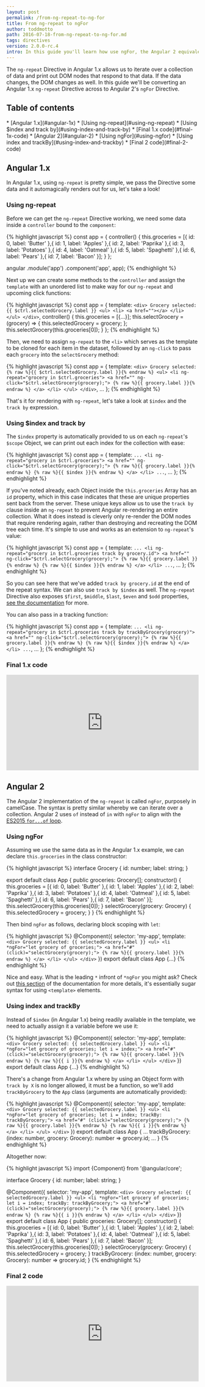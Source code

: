 ```yaml
---
layout: post
permalink: /from-ng-repeat-to-ng-for
title: From ng-repeat to ngFor
author: toddmotto
path: 2016-07-18-from-ng-repeat-to-ng-for.md
tags: directives
version: 2.0.0-rc.4
intro: In this guide you'll learn how use ngFor, the Angular 2 equivalent for ng-repeat.
---
```


The `ng-repeat` Directive in Angular 1.x allows us to iterate over a collection of data and print out DOM nodes that respond to that data. If the data changes, the DOM changes as well. In this guide we'll be converting an Angular 1.x `ng-repeat` Directive across to Angular 2's `ngFor` Directive.

## Table of contents

<div class="contents" markdown="1">
* [Angular 1.x](#angular-1x)
  * [Using ng-repeat](#using-ng-repeat)
  * [Using $index and track by](#using-index-and-track-by)
  * [Final 1.x code](#final-1x-code)
* [Angular 2](#angular-2)
  * [Using ngFor](#using-ngfor)
  * [Using index and trackBy](#using-index-and-trackby)
  * [Final 2 code](#final-2-code)
</div>

## Angular 1.x

In Angular 1.x, using `ng-repeat` is pretty simple, we pass the Directive some data and it automagically renders out for us, let's take a look!

### Using ng-repeat

Before we can get the `ng-repeat` Directive working, we need some data inside a `controller` bound to the `component`:

{% highlight javascript %}
const app = {
  controller() {
    this.groceries = [{
      id: 0, label: 'Butter'
    },{
      id: 1, label: 'Apples'
    },{
      id: 2, label: 'Paprika'
    },{
      id: 3, label: 'Potatoes'
    },{
      id: 4, label: 'Oatmeal'
    },{
      id: 5, label: 'Spaghetti'
    },{
      id: 6, label: 'Pears'
    },{
      id: 7, label: 'Bacon'
    }];
  }
};

angular
  .module('app')
  .component('app', app);
{% endhighlight %}

Next up we can create some methods to the `controller` and assign the `template` with an unordered list to make way for our `ng-repeat` and upcoming click functions:

{% highlight javascript %}
const app = {
  template: `
    <div>
      Grocery selected: {{ $ctrl.selectedGrocery.label }}
      <ul>
        <li>
          <a href=""></a>
        </li>
      </ul>
    </div>
  `,
  controller() {
    this.groceries = [{...}];
    this.selectGrocery = (grocery) => {
      this.selectedGrocery = grocery;
    };
    this.selectGrocery(this.groceries[0]);
  }
};
{% endhighlight %}

Then, we need to assign `ng-repeat` to the `<li>` which serves as the template to be cloned for each item in the dataset, followed by an `ng-click` to pass each `grocery` into the `selectGrocery` method:

{% highlight javascript %}
const app = {
  template: `
    <div>
      Grocery selected: {% raw %}{{ $ctrl.selectedGrocery.label }}{% endraw %}
      <ul>
        <li ng-repeat="grocery in $ctrl.groceries">
          <a href="" ng-click="$ctrl.selectGrocery(grocery);">
            {% raw %}{{ grocery.label }}{% endraw %}
          </a>
        </li>
      </ul>
    </div>
  `,
  ...
};
{% endhighlight %}

That's it for rendering with `ng-repeat`, let's take a look at `$index` and the `track by` expression.

### Using $index and track by

The `$index` property is automatically provided to us on each `ng-repeat`'s `$scope` Object, we can print out each index for the collection with ease:

{% highlight javascript %}
const app = {
  template: `
    ...
        <li ng-repeat="grocery in $ctrl.groceries">
          <a href="" ng-click="$ctrl.selectGrocery(grocery);">
            {% raw %}{{ grocery.label }}{% endraw %} {% raw %}{{ $index }}{% endraw %}
          </a>
        </li>
    ...
  `,
  ...
};
{% endhighlight %}

If you've noted already, each Object inside the `this.groceries` Array has an `id` property, which in this case indicates that these are unique properties sent back from the server. These unique keys allow us to use the `track by` clause inside an `ng-repeat` to prevent Angular re-rendering an entire collection. What it does instead is cleverly only re-render the DOM nodes that require rendering again, rather than destroying and recreating the DOM tree each time. It's simple to use and works as an extension to `ng-repeat`'s value:

{% highlight javascript %}
const app = {
  template: `
    ...
        <li ng-repeat="grocery in $ctrl.groceries track by grocery.id">
          <a href="" ng-click="$ctrl.selectGrocery(grocery);">
            {% raw %}{{ grocery.label }}{% endraw %} {% raw %}{{ $index }}{% endraw %}
          </a>
        </li>
    ...
  `,
  ...
};
{% endhighlight %}

So you can see here that we've added `track by grocery.id` at the end of the repeat syntax. We can also use `track by $index` as well. The `ng-repeat` Directive also exposes `$first`, `$middle`, `$last`, `$even` and `$odd` properties, [see the documentation](https://docs.angularjs.org/api/ng/directive/ngRepeat) for more.

You can also pass in a tracking function:

{% highlight javascript %}
const app = {
  template: `
    ...
        <li ng-repeat="grocery in $ctrl.groceries track by trackByGrocery(grocery)">
          <a href="" ng-click="$ctrl.selectGrocery(grocery);">
            {% raw %}{{ grocery.label }}{% endraw %} {% raw %}{{ $index }}{% endraw %}
          </a>
        </li>
    ...
  `,
  ...
};
{% endhighlight %}

### Final 1.x code

<iframe src="https://embed.plnkr.co/3PwShL15MWfWvTziuYeS/" frameborder="0" border="0" cellspacing="0" cellpadding="0" width="100%" height="250"></iframe>

## Angular 2

The Angular 2 implementation of the `ng-repeat` is called `ngFor`, purposely in camelCase. The syntax is pretty similar whereby we can iterate over a collection. Angular 2 uses `of` instead of `in` with `ngFor` to align with the [ES2015 `for...of` loop](https://developer.mozilla.org/en/docs/Web/JavaScript/Reference/Statements/for...of).

### Using ngFor

Assuming we use the same data as in the Angular 1.x example, we can declare `this.groceries` in the class constructor:

{% highlight javascript %}
interface Grocery {
  id: number;
  label: string;
}

export default class App {
  public groceries: Grocery[];
  constructor() {
    this.groceries = [{
      id: 0, label: 'Butter'
    },{
      id: 1, label: 'Apples'
    },{
      id: 2, label: 'Paprika'
    },{
      id: 3, label: 'Potatoes'
    },{
      id: 4, label: 'Oatmeal'
    },{
      id: 5, label: 'Spaghetti'
    },{
      id: 6, label: 'Pears'
    },{
      id: 7, label: 'Bacon'
    }];
    this.selectGrocery(this.groceries[0]);
  }
  selectGrocery(grocery: Grocery) {
    this.selectedGrocery = grocery;
  }
}
{% endhighlight %}

Then bind `ngFor` as follows, declaring block scoping with `let`:

{% highlight javascript %}
@Component({
  selector: 'my-app',
  template: `
    <div>
      Grocery selected: {{ selectedGrocery.label }}
      <ul>
        <li *ngFor="let grocery of groceries;">
          <a href="#" (click)="selectGrocery(grocery);">
            {% raw %}{{ grocery.label }}{% endraw %}
          </a>
        </li>
      </ul>
    </div>
  `
})
export default class App {...}
{% endhighlight %}

Nice and easy. What is the leading `*` infront of `*ngFor` you might ask? Check out [this section](https://angular.io/docs/ts/latest/guide/template-syntax.html#!#-and-lt-template-gt-) of the documentation for more details, it's essentially sugar syntax for using `<template>` elements.

### Using index and trackBy

Instead of `$index` (in Angular 1.x) being readily available in the template, we need to actually assign it a variable before we use it:

{% highlight javascript %}
@Component({
  selector: 'my-app',
  template: `
    <div>
      Grocery selected: {{ selectedGrocery.label }}
      <ul>
        <li *ngFor="let grocery of groceries; let i = index;">
          <a href="#" (click)="selectGrocery(grocery);">
            {% raw %}{{ grocery.label }}{% endraw %} {% raw %}{{ i }}{% endraw %}
          </a>
        </li>
      </ul>
    </div>
  `
})
export default class App {...}
{% endhighlight %}

There's a change from Angular 1.x where by using an Object form with `track by X` is no longer allowed, it must be a function, so we'll add `trackByGrocery` to the `App` class (arguments are automatically provided):

{% highlight javascript %}
@Component({
  selector: 'my-app',
  template: `
    <div>
      Grocery selected: {{ selectedGrocery.label }}
      <ul>
        <li *ngFor="let grocery of groceries; let i = index; trackBy: trackByGrocery;">
          <a href="#" (click)="selectGrocery(grocery);">
            {% raw %}{{ grocery.label }}{% endraw %} {% raw %}{{ i }}{% endraw %}
          </a>
        </li>
      </ul>
    </div>
  `
})
export default class App {
  ...
  trackByGrocery: (index: number, grocery: Grocery): number => grocery.id;
  ...
}
{% endhighlight %}

Altogether now:

{% highlight javascript %}
import {Component} from '@angular/core';

interface Grocery {
  id: number;
  label: string;
}

@Component({
  selector: 'my-app',
  template: `
    <div>
      Grocery selected: {{ selectedGrocery.label }}
      <ul>
        <li *ngFor="let grocery of groceries; let i = index; trackBy: trackByGrocery;">
          <a href="#" (click)="selectGrocery(grocery);">
            {% raw %}{{ grocery.label }}{% endraw %} {% raw %}{{ i }}{% endraw %}
          </a>
        </li>
      </ul>
    </div>
  `
})
export default class App {
  public groceries: Grocery[];
  constructor() {
    this.groceries = [{
      id: 0, label: 'Butter'
    },{
      id: 1, label: 'Apples'
    },{
      id: 2, label: 'Paprika'
    },{
      id: 3, label: 'Potatoes'
    },{
      id: 4, label: 'Oatmeal'
    },{
      id: 5, label: 'Spaghetti'
    },{
      id: 6, label: 'Pears'
    },{
      id: 7, label: 'Bacon'
    }];
    this.selectGrocery(this.groceries[0]);
  }
  selectGrocery(grocery: Grocery) {
    this.selectedGrocery = grocery;
  }
  trackByGrocery: (index: number, grocery: Grocery): number => grocery.id;
}
{% endhighlight %}

### Final 2 code

<iframe src="https://embed.plnkr.co/rMdwdFk5mdBlcX6BK92j/" frameborder="0" border="0" cellspacing="0" cellpadding="0" width="100%" height="250"></iframe>
